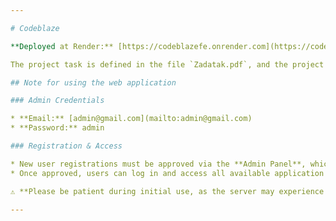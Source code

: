 ```yaml
---

# Codeblaze

**Deployed at Render:** [https://codeblazefe.onrender.com](https://codeblazefe.onrender.com)

The project task is defined in the file `Zadatak.pdf`, and the project documentation is provided in `PROGI_2023_Codeblaze_v2_0.pdf`.

## Note for using the web application

### Admin Credentials

* **Email:** [admin@gmail.com](mailto:admin@gmail.com)
* **Password:** admin

### Registration & Access

* New user registrations must be approved via the **Admin Panel**, which is accessible only to site administrators.
* Once approved, users can log in and access all available application features.

⚠️ **Please be patient during initial use, as the server may experience delays due to limited resources.**

---
```

